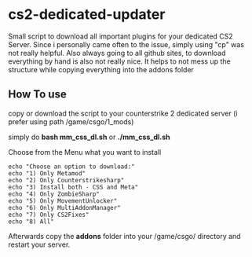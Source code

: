 # cs2-dedicated-updater
Small script to download all important plugins for your dedicated CS2 Server.
Since i personally came often to the issue, simply using "cp" was not really helpful. 
Also always going to all github sites, to download everything by hand is also not really nice.
It helps to not mess up the structure while copying everything into the addons folder

## How To use

copy or download the script to your counterstrike 2 dedicated server (i prefer using path /game/csgo/1_mods)

simply do __bash mm_css_dl.sh__ or __./mm_css_dl.sh__

Choose from the Menu what you want to install

```
echo "Choose an option to download:"
echo "1) Only Metamod"
echo "2) Only Counterstrikesharp"
echo "3) Install both - CSS and Meta"
echo "4) Only ZombieSharp"
echo "5) Only MovementUnlocker"
echo "6) Only MultiAddonManager"
echo "7) Only CS2Fixes"
echo "8) All"
```

Afterwards copy the __addons__ folder into your /game/csgo/ directory and restart your server.
